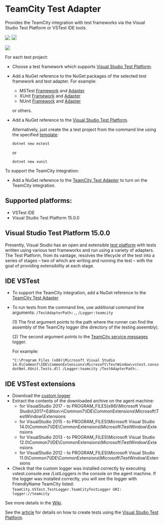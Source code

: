 # TeamCity Test Adapter

Provides the TeamCity integration with test frameworks via the Visual Studio Test Platform or VSTest IDE tools.

[<img src="http://teamcity.jetbrains.com/app/rest/builds/buildType:(id:TeamCityPluginsByJetBrains_TeamCityVSTestTestAdapter_Build)/statusIcon.svg"/>](http://teamcity.jetbrains.com/viewType.html?buildTypeId=TeamCityPluginsByJetBrains_TeamCityVSTestTestAdapter_Build) [<img src="https://www.nuget.org/Content/Logos/nugetlogo.png" height="18">](https://www.nuget.org/packages/TeamCity.VSTest.TestAdapter)

<img src="https://github.com/JetBrains/TeamCity.VSTest.TestAdapter/blob/master/Samples/MS.Tests/Docs/NewTest.gif"/>

For each test project:

* Choose a test framework which supports [Visual Studio Test Platform](https://github.com/Microsoft/vstest).

* Add a NuGet reference to the NuGet packages of the selected test framework and test adapter. For example:
   * MSTest [Framework](https://www.nuget.org/packages/MSTest.TestFramework/) and [Adapter](https://www.nuget.org/packages/MSTest.TestAdapter/)
   * XUnit [Framework](https://www.nuget.org/packages/xunit/) and [Adapter](https://www.nuget.org/packages/xunit.runner.visualstudio/)
   * NUnit [Framework](https://www.nuget.org/packages/NUnit/) and [Adapter](https://www.nuget.org/packages/NUnit3TestAdapter/)

  or others.

* Add a NuGet reference to the [Visual Studio Test Platform](https://www.nuget.org/packages/Microsoft.NET.Test.Sdk/).

   Alternatively, just create the a test project from the command line using the specified [template](https://docs.microsoft.com/en-us/dotnet/articles/core/tools/dotnet-new):

   ```
   dotnet new mstest
   ```

   or

   ```
   dotnet new xunit
   ```

To support the TeamCity integration:

* Add a NuGet reference to the [TeamCity Test Adapter](https://www.nuget.org/packages/TeamCity.VSTest.TestAdapter) to turn on the TeamCity integration.

## Supported platforms:

* VSTest IDE
* Visual Studio Test Platform 15.0.0

## Visual Studio Test Platform 15.0.0

Presently, Visual Studio has an open and extensible [test platform](https://github.com/Microsoft/vstest) with tests written using various test frameworks and run using a variety of adapters. The Test Platform, from its vantage, resolves the lifecycle of the test into a series of stages – two of which are writing and running the test – with the goal of providing extensibility at each stage.

## IDE VSTest

* To support the TeamCity integration, add a NuGet reference to the [TeamCity Test Adapter](https://www.nuget.org/packages/TeamCity.VSTest.TestAdapter)

* To run tests from the command line, use additional command line arguments: `/TestAdapterPath:.`, `/Logger:teamcity` 

   (1) The first argument points to  the path where the runner can find the assembly of the TeamCity logger (the directory of the testing aseembly).
   
   (2) The second argument points to the [TeamCity service messages](http://confluence.jetbrains.net/display/TCDL/Build+Script+Interaction+with+TeamCity#BuildScriptInteractionwithTeamCity-ServiceMessages) logger.
  
   For example:
   ```
   "C:\Program Files (x86)\Microsoft Visual Studio 14.0\Common7\IDE\CommonExtensions\Microsoft\TestWindow\vstest.console.exe" dotNet.XUnit.Tests.dll /Logger:teamcity /TestAdapterPath:.
   ```

## IDE VSTest extensions

* Download the [custom logger](http://teamcity.jetbrains.com/httpAuth/app/rest/builds/buildType:TeamCityPluginsByJetBrains_TeamCityVSTestTestAdapter_Build,pinned:true,status:SUCCESS,branch:master,tags:release/artifacts/content/TeamCity.VSTest.TestLogger.zip)
* Extract the contents of the downloaded archive on the agent machine:
  * for VisualStudio 2017 - to PROGRAM_FILES(x86)\Microsoft Visual Studio\2017\<Edition>\Common7\IDE\CommonExtensions\Microsoft\TestWindow\Extensions
  * for VisualStudio 2015 - to PROGRAM_FILES\Microsoft Visual Studio 14.0\Common7\IDE\CommonExtensions\Microsoft\TestWindow\Extensions
  * for VisualStudio 2013 - to PROGRAM_FILES\Microsoft Visual Studio 12.0\Common7\IDE\CommonExtensions\Microsoft\TestWindow\Extensions
  * for VisualStudio 2012 - to PROGRAM_FILES\Microsoft Visual Studio 11.0\Common7\IDE\CommonExtensions\Microsoft\TestWindow\Extensions
* Check that the custom logger was installed correctly by executing vstest.console.exe /ListLoggers in the console on the agent machine. If the logger was installed correctly, you will see the logger with FriendlyName TeamCity listed: `TeamCity.VSTest.TestLogger.TeamCityTestLogger URI: logger://teamcity`

See more details in the [Wiki](https://github.com/JetBrains/TeamCity.VSTest.TestAdapter/wiki).

See the [article](https://blogs.msdn.microsoft.com/visualstudioalm/2016/11/29/evolving-the-test-platform-part-3-net-core-convergence-and-cross-plat/) for details on how to create tests using the [Visual Studio Test Platform](https://github.com/Microsoft/vstest).

